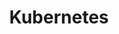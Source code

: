 ---
title: "Kubernetes"
layout: category
permalink: /categories/kubernetes/
author_profile: true
taxonomy: Kubernetes
sidebar:
  nav: "categories"
---